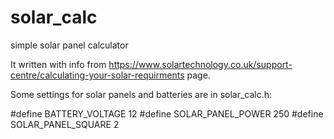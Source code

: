 # solar_calc
simple solar panel calculator

It written with info from https://www.solartechnology.co.uk/support-centre/calculating-your-solar-requirments page.

Some settings for solar panels and batteries are in solar_calc.h:

#define BATTERY_VOLTAGE    12
#define SOLAR_PANEL_POWER  250
#define SOLAR_PANEL_SQUARE 2

